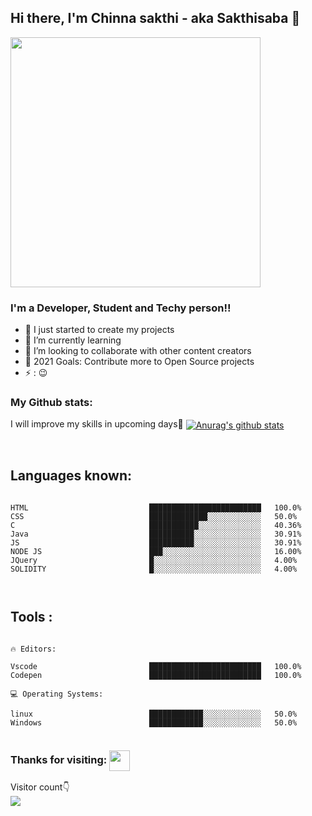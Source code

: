 ## Hi there, I'm Chinna sakthi - aka Sakthisaba 👋

<img src="https://cdn.dribbble.com/users/10549/screenshots/9916149/media/a9dbfea8e23e5b8e23db142528c3bc9f.png" width=400px >


### I'm a Developer, Student and Techy person!!

- 🔭 I just started to create my projects
- 🌱 I’m currently learning 
- 👯 I’m looking to collaborate with other content creators
- 🥅 2021 Goals: Contribute more to Open Source projects
- ⚡ :  😉



### My Github stats:

  I will improve my skills in upcoming days🤟
<a href="https://github.com/Sakthisaba/github-readme-stats">
  <img align="center" src="https://github-readme-stats.vercel.app/api?username=Sakthisaba&show_icons=true&include_all_commits=true&theme=default" alt="Anurag's github stats" />
</a>

<br />





## Languages known: ##

```text

HTML                           █████████████████████████   100.0% 
CSS                            █████████████░░░░░░░░░░░░   50.0% 
C                              ███████████░░░░░░░░░░░░░░   40.36% 
Java                           ██████████░░░░░░░░░░░░░░░   30.91% 
JS                             ██████████░░░░░░░░░░░░░░░   30.91% 
NODE JS                        ███░░░░░░░░░░░░░░░░░░░░░░   16.00%
JQuery                         █░░░░░░░░░░░░░░░░░░░░░░░░   4.00%
SOLIDITY                       █░░░░░░░░░░░░░░░░░░░░░░░░   4.00%



```
## Tools : ##
```text

🔥 Editors: 

Vscode                         █████████████████████████   100.0%
Codepen                        █████████████████████████   100.0%

💻 Operating Systems: 

linux                          ████████████░░░░░░░░░░░░░   50.0%
Windows                        ████████████░░░░░░░░░░░░░   50.0%


```

### Thanks for visiting: <img align="center" src="https://github.com/rajput2107/rajput2107/blob/master/Assets/Handshake.gif" height="33px" />
 <p> 
   Visitor count👇<br>
  
  <img src="https://profile-counter.glitch.me/Sakthisaba/count.svg" />
 </p>
